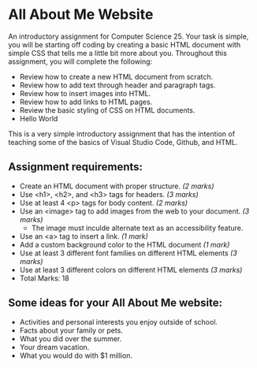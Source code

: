 # All About Me Website
An introductory assignment for Computer Science 25. Your task is simple, you will be starting off coding by creating a basic HTML document with simple CSS that tells me a little bit more about you. Throughout this assignment, you will complete the following:
- Review how to create a new HTML document from scratch.
- Review how to add text through header and paragraph tags.
- Review how to insert images into HTML.
- Review how to add links to HTML pages.
- Review the basic styling of CSS on HTML documents.
- Hello World

This is a very simple introductory assignment that has the intention of teaching some of the basics of Visual Studio Code, Github, and HTML.

Assignment requirements:
-
- Create an HTML document with proper structure. _(2 marks)_
- Use \<h1>, \<h2>, and \<h3> tags for headers. _(3 marks)_
- Use at least 4 \<p> tags for body content. _(2 marks)_
- Use an \<image> tag to add images from the web to your document. _(3 marks)_
    - The image must inculde alternate text as an accessibility feature.
- Use an \<a> tag to insert a link. _(1 mark)_
- Add a custom background color to the HTML document _(1 mark)_
- Use at least 3 different font families on different HTML elements _(3 marks)_
- Use at least 3 different colors on different HTML elements _(3 marks)_
- Total Marks: 18

Some ideas for your All About Me website:
-
- Activities and personal interests you enjoy outside of school.
- Facts about your family or pets.
- What you did over the summer.
- Your dream vacation.
- What you would do with $1 million.